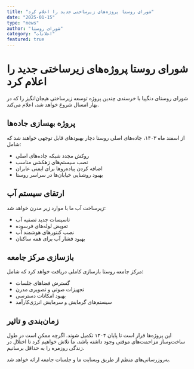 ```yaml
---
title: "شورای روستا پروژه‌های زیرساختی جدید را اعلام کرد"
date: "2025-01-15"
type: "news"
author: "شورای روستا"
category: "اعلانات"
featured: true
---
```


# شورای روستا پروژه‌های زیرساختی جدید را اعلام کرد

شورای روستای دنگپیا با خرسندی چندین پروژه توسعه زیرساختی هیجان‌انگیز را که در بهار امسال شروع خواهد شد، اعلام می‌کند.

## پروژه بهسازی جاده‌ها

از اسفند ماه ۱۴۰۳، جاده‌های اصلی روستا دچار بهبودهای قابل توجهی خواهند شد که شامل:

- روکش مجدد شبکه جاده‌های اصلی
- نصب سیستم‌های زهکشی مناسب
- اضافه کردن پیاده‌روها برای ایمنی عابران
- بهبود روشنایی خیابان‌ها در سراسر روستا

## ارتقای سیستم آب

زیرساخت آب ما با موارد زیر مدرن خواهد شد:

- تاسیسات جدید تصفیه آب
- تعویض لوله‌های فرسوده
- نصب کنتورهای هوشمند آب
- بهبود فشار آب برای همه ساکنان

## بازسازی مرکز جامعه

مرکز جامعه روستا بازسازی کاملی دریافت خواهد کرد که شامل:

- گسترش فضاهای جلسات
- تجهیزات صوتی و تصویری مدرن
- بهبود امکانات دسترسی
- سیستم‌های گرمایش و سرمایش انرژی‌کارآمد

## زمان‌بندی و تاثیر

این پروژه‌ها قرار است تا پایان ۱۴۰۴ تکمیل شوند. اگرچه ممکن است در طول ساخت‌وساز مزاحمت‌های موقتی وجود داشته باشد، ما تلاش خواهیم کرد تا اختلال در زندگی روزمره را به حداقل برسانیم.

به‌روزرسانی‌های منظم از طریق وبسایت ما و جلسات جامعه ارائه خواهد شد.
